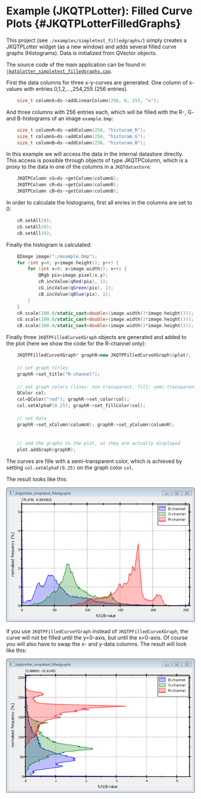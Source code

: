 # Example (JKQTPLotter): Filled Curve Plots {#JKQTPLotterFilledGraphs}
This project (see `./examples/simpletest_filledgraphs/`) simply creates a JKQTPLotter widget (as a new window) and adds several filled curve graphs (Histograms). Data is initialized from QVector<int> objects.

The source code of the main application can be found in  [`jkqtplotter_simpletest_filledgraphs.cpp`](../simpletest_filledgraphs/jkqtplotter_simpletest_filledgraphs.cpp). 

First the data columns for three x-y-curves are generated. One column of x-values with entries 0,1,2,...,254,255 (256 entries). 
```.cpp
    size_t columnX=ds->addLinearColumn(256, 0, 255, "x");
```

And three columns with 256 entries each, which will be filled with the R-, G- and B-histograms of an image `example.bmp`:
```.cpp
    size_t columnR=ds->addColumn(256, "historam_R");
    size_t columnG=ds->addColumn(256, "historam_G");
    size_t columnB=ds->addColumn(256, "historam_B");
```
	
In this example we will access the data in the internal datastore directly. This access is possible through objects of type JKQTPColumn, which is a proxy to the data in one of the columns in a `JKQTdatastore`:

```.cpp
    JKQTPColumn cG=ds->getColumn(columnG);
    JKQTPColumn cR=ds->getColumn(columnR);
    JKQTPColumn cB=ds->getColumn(columnB);
```

In order to calculate the histograms, first all enries in the columns are set to 0:

```.cpp
    cR.setAll(0);
    cG.setAll(0);
    cB.setAll(0);
```

Finally the histogram is calculated:

```.cpp
    QImage image(":/example.bmp");
    for (int y=0; y<image.height(); y++) {
        for (int x=0; x<image.width(); x++) {
            QRgb pix=image.pixel(x,y);
            cR.incValue(qRed(pix), 1);
            cG.incValue(qGreen(pix), 1);
            cB.incValue(qBlue(pix), 1);
        }
    }
    cR.scale(100.0/static_cast<double>(image.width()*image.height()));
    cG.scale(100.0/static_cast<double>(image.width()*image.height()));
    cB.scale(100.0/static_cast<double>(image.width()*image.height()));
```

Finally three `JKQTPFilledCurveXGraph` objects are generated and added to the plot (here we show the code for the R-channel only):

```.cpp
    JKQTPFilledCurveXGraph* graphR=new JKQTPFilledCurveXGraph(&plot);

    // set graph titles
    graphR->set_title("R-channel");

    // set graph colors (lines: non-transparent, fill: semi-transparent
    QColor col;
    col=QColor("red"); graphR->set_color(col);
    col.setAlphaF(0.25); graphR->set_fillColor(col);

    // set data
    graphR->set_xColumn(columnX); graphR->set_yColumn(columnR);


    // add the graphs to the plot, so they are actually displayed
    plot.addGraph(graphR);
```

The curves are fille with a semi-transparent color, which is achieved by setting `col.setAlphaF(0.25)` on the graph color `col`.

The result looks like this:

![jkqtplotter_simpletest_filledgraphs](../../screenshots/jkqtplotter_simpletest_filledgraphs.png)

If you use `JKQTPFilledCurveYGraph` instead of `JKQTPFilledCurveXGraph`, the curve will not be filled until the y=0-axis, but until the x=0-axis. Of course you will also have to swap the x- and y-data columns. The result will look like this:

![jkqtplotter_simpletest_filledgraphs_yaxis](../../screenshots/jkqtplotter_simpletest_filledgraphs_yaxis.png)




